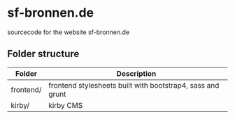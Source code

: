 # sf-bronnen.de

sourcecode for the website sf-bronnen.de

## Folder structure

|Folder|Description|
|---|---|
|frontend/|frontend stylesheets built with bootstrap4, sass and grunt|
|kirby/|kirby CMS|

